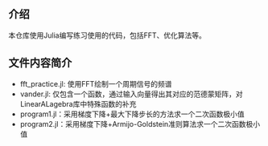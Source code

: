 ## 介绍
本仓库使用Julia编写练习使用的代码，包括FFT、优化算法等。

## 文件内容简介
- fft_practice.jl: 使用FFT绘制一个周期信号的频谱
- vander.jl: 仅包含一个函数，通过输入向量得出其对应的范德蒙矩阵，对LinearALagebra库中特殊函数的补充
- program1.jl：采用梯度下降+最大下降步长的方法求一个二次函数极小值
- program2.jl：采用梯度下降+Armijo-Goldstein准则算法求一个二次函数极小值